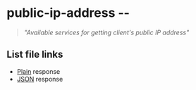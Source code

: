 # public-ip-address --

> *"Available services for getting client's public IP address"*

## List file links

- [Plain](https://raw.githubusercontent.com/kermage/public-ip-address/main/candidates.txt) response
- [JSON](https://raw.githubusercontent.com/kermage/public-ip-address/main/candidates.json) response
